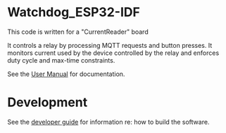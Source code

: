 # Watchdog_ESP32-IDF
This code is written for a "CurrentReader" board

It controls a relay by processing MQTT requests and button presses.
It monitors current used by the device controlled by the relay and enforces 
duty cycle and max-time constraints.

See the [User Manual](docs/user-manual.md) for documentation.

# Development

See the [developer guide](docs/README-dev.md) for information re: how to build the software.
